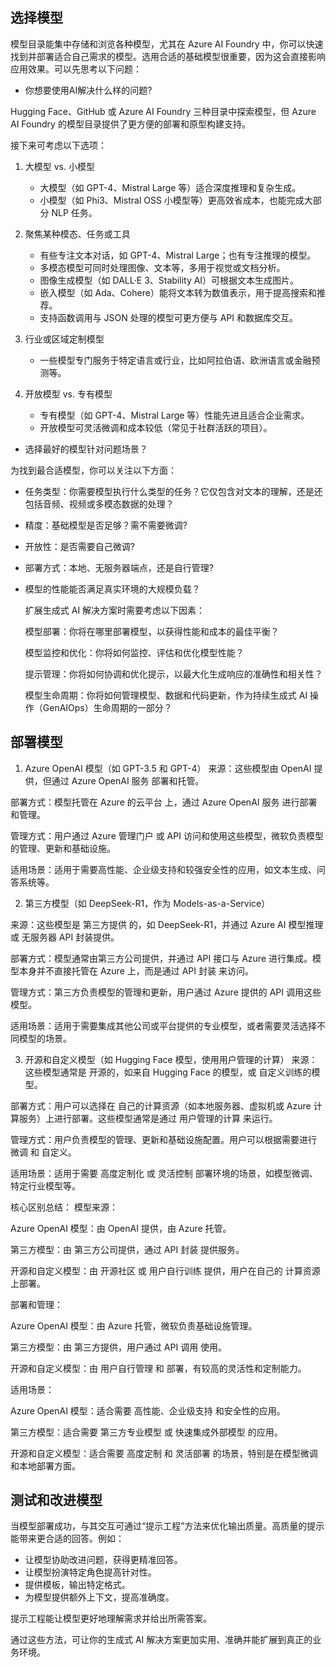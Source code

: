 
## 选择模型

模型目录能集中存储和浏览各种模型，尤其在 Azure AI Foundry 中，你可以快速找到并部署适合自己需求的模型。选用合适的基础模型很重要，因为这会直接影响应用效果。可以先思考以下问题：

* 你想要使用AI解决什么样的问题?

Hugging Face、GitHub 或 Azure AI Foundry 三种目录中探索模型，但 Azure AI Foundry 的模型目录提供了更方便的部署和原型构建支持。

接下来可考虑以下选项：

1. 大模型 vs. 小模型  
    * 大模型（如 GPT-4、Mistral Large 等）适合深度推理和复杂生成。  
    * 小模型（如 Phi3、Mistral OSS 小模型等）更高效省成本，也能完成大部分 NLP 任务。

2. 聚焦某种模态、任务或工具  
    * 有些专注文本对话，如 GPT-4、Mistral Large；也有专注推理的模型。  
    * 多模态模型可同时处理图像、文本等，多用于视觉或文档分析。  
    * 图像生成模型（如 DALL·E 3、Stability AI）可根据文本生成图片。  
    * 嵌入模型（如 Ada、Cohere）能将文本转为数值表示，用于提高搜索和推荐。  
    * 支持函数调用与 JSON 处理的模型可更方便与 API 和数据库交互。

3. 行业或区域定制模型  
    * 一些模型专门服务于特定语言或行业，比如阿拉伯语、欧洲语言或金融预测等。

4. 开放模型 vs. 专有模型  
    * 专有模型（如 GPT-4、Mistral Large 等）性能先进且适合企业需求。  
    * 开放模型可灵活微调和成本较低（常见于社群活跃的项目）。

* 选择最好的模型针对问题场景？

为找到最合适模型，你可以关注以下方面：

* 任务类型：你需要模型执行什么类型的任务？它仅包含对文本的理解，还是还包括音频、视频或多模态数据的处理？
* 精度：基础模型是否足够？需不需要微调? 
* 开放性：是否需要自己微调?
* 部署方式：本地、无服务器端点，还是自行管理?


* 模型的性能能否满足真实环境的大规模负载？  

    扩展生成式 AI 解决方案时需要考虑以下因素：

    模型部署：你将在哪里部署模型，以获得性能和成本的最佳平衡？

    模型监控和优化：你将如何监控、评估和优化模型性能？

    提示管理：你将如何协调和优化提示，以最大化生成响应的准确性和相关性？

    模型生命周期：你将如何管理模型、数据和代码更新，作为持续生成式 AI 操作（GenAIOps）生命周期的一部分？

## 部署模型

1. Azure OpenAI 模型（如 GPT-3.5 和 GPT-4）
来源：这些模型由 OpenAI 提供，但通过 Azure OpenAI 服务 部署和托管。

部署方式：模型托管在 Azure 的云平台 上，通过 Azure OpenAI 服务 进行部署和管理。

管理方式：用户通过 Azure 管理门户 或 API 访问和使用这些模型，微软负责模型的管理、更新和基础设施。

适用场景：适用于需要高性能、企业级支持和较强安全性的应用，如文本生成、问答系统等。

2. 第三方模型（如 DeepSeek-R1，作为 Models-as-a-Service）

来源：这些模型是 第三方提供 的，如 DeepSeek-R1，并通过 Azure AI 模型推理 或 无服务器 API 封装提供。

部署方式：模型通常由第三方公司提供，并通过 API 接口与 Azure 进行集成。模型本身并不直接托管在 Azure 上，而是通过 API 封装 来访问。

管理方式：第三方负责模型的管理和更新，用户通过 Azure 提供的 API 调用这些模型。

适用场景：适用于需要集成其他公司或平台提供的专业模型，或者需要灵活选择不同模型的场景。

3. 开源和自定义模型（如 Hugging Face 模型，使用用户管理的计算）
来源：这些模型通常是 开源的，如来自 Hugging Face 的模型，或 自定义训练的模型。

部署方式：用户可以选择在 自己的计算资源（如本地服务器、虚拟机或 Azure 计算服务）上进行部署。这些模型通常是通过 用户管理的计算 来运行。

管理方式：用户负责模型的管理、更新和基础设施配置。用户可以根据需要进行 微调 和 自定义。

适用场景：适用于需要 高度定制化 或 灵活控制 部署环境的场景，如模型微调、特定行业模型等。

核心区别总结：
模型来源：

Azure OpenAI 模型：由 OpenAI 提供，由 Azure 托管。

第三方模型：由 第三方公司提供，通过 API 封装 提供服务。

开源和自定义模型：由 开源社区 或 用户自行训练 提供，用户在自己的 计算资源上部署。

部署和管理：

Azure OpenAI 模型：由 Azure 托管，微软负责基础设施管理。

第三方模型：由 第三方提供，用户通过 API 调用 使用。

开源和自定义模型：由 用户自行管理 和 部署，有较高的灵活性和定制能力。

适用场景：

Azure OpenAI 模型：适合需要 高性能、企业级支持 和安全性的应用。

第三方模型：适合需要 第三方专业模型 或 快速集成外部模型 的应用。

开源和自定义模型：适合需要 高度定制 和 灵活部署 的场景，特别是在模型微调和本地部署方面。

## 测试和改进模型

当模型部署成功，与其交互可通过“提示工程”方法来优化输出质量。高质量的提示能带来更合适的回答。例如：  

* 让模型协助改进问题，获得更精准回答。
* 让模型扮演特定角色提高针对性。
* 提供模板，输出特定格式。  
* 为模型提供额外上下文，提高准确度。

提示工程能让模型更好地理解需求并给出所需答案。

通过这些方法，可让你的生成式 AI 解决方案更加实用、准确并能扩展到真正的业务环境。

